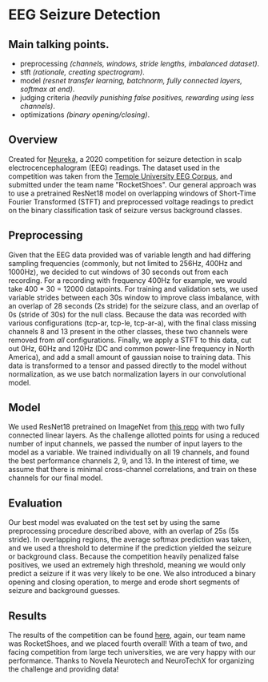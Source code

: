 # EEG Seizure Detection

## Main talking points.

- preprocessing *(channels, windows, stride lengths, imbalanced dataset)*.
- stft *(rationale, creating spectrogram)*.
- model *(resnet transfer learning, batchnorm, fully connected layers, softmax at end)*.
- judging criteria *(heavily punishing false positives, rewarding using less channels)*.
- optimizations *(binary opening/closing)*.


## Overview

Created for [Neureka](https://neureka-challenge.com), a 2020 competition for seizure detection in scalp electrocencephalogram (EEG) readings. The dataset used in the competition was taken from the [Temple University EEG Corpus](https://www.isip.piconepress.com/projects/tuh_eeg), and submitted under the team name "RocketShoes". Our general approach was to use a pretrained ResNet18 model on overlapping windows of Short-Time Fourier Transformed (STFT) and preprocessed voltage readings to predict on the binary classification task of seizure versus background classes.

## Preprocessing

Given that the EEG data provided was of variable length and had differing sampling frequencies (commonly, but not limited to 256Hz, 400Hz and 1000Hz), we decided to cut windows of 30 seconds out from each recording. For a recording with frequency 400Hz for example, we would take 400 \* 30 = 12000 datapoints. For training and validation sets, we used variable strides between each 30s window to improve class imbalance, with an overlap of 28 seconds (2s stride) for the seizure class, and an overlap of 0s (stride of 30s) for the null class. Because the data was recorded with various configurations (tcp-ar, tcp-le, tcp-ar-a), with the final class missing channels 8 and 13 present in the other classes, these two channels were removed from *all* configurations. Finally, we apply a STFT to this data, cut out 0Hz, 60Hz and 120Hz (DC and common power-line frequency in North America), and add a small amount of gaussian noise to training data. This data is transformed to a tensor and passed directly to the model without normalization, as we use batch normalization layers in our convolutional model.

## Model

We used ResNet18 pretrained on ImageNet from [this repo](https://github.com/Cadene/pretrained-models.pytorch) with two fully connected linear layers. As the challenge allotted points for using a reduced number of input channels, we passed the number of input layers to the model as a variable. We trained individually on all 19 channels, and found the best performance channels 2, 9, and 13. In the interest of time, we assume that there is minimal cross-channel correlations, and train on these channels for our final model.

## Evaluation

Our best model was evaluated on the test set by using the same preprocessing procedure described above, with an overlap of 25s (5s stride). In overlapping regions, the average softmax prediction was taken, and we used a threshold to determine if the prediction yielded the seizure or background class. Because the competition heavily penalized false positives, we used an extremely high threshold, meaning we would only predict a seizure if it was very likely to be one. We also introduced a binary opening and closing operation, to merge and erode short segments of seizure and background guesses.

## Results

The results of the competition can be found [here](https://neureka-challenge.com/results), again, our team name was RocketShoes, and we placed fourth overall! With a team of two, and facing competition from large tech universities, we are very happy with our performance. Thanks to Novela Neurotech and NeuroTechX for organizing the challenge and providing data!
